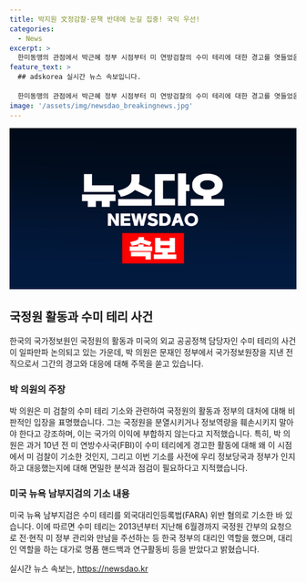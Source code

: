 ```yaml
---
title: 박지원 文정감찰·문책 반대에 눈길 집중! 국익 우선!
categories:
  - News
excerpt: >
  한미동맹의 관점에서 박근혜 정부 시점부터 미 연방검찰의 수미 테리에 대한 경고를 엿들었음에도 불구하고, 한국의 정보당국과 정부가 이를 어떻게 대응하고 있는지에 대해 박지원 더불어민주당 의원이 비판하고 나섰다. 이에 대하여 그는 국정원을 갈라치기하지 말라며 국가정보원의 활동을 훼손시키지 말아야 한다는 입장을 강조했다. 한편, 미국 검찰은 수미 테리를 외국대리인등록법 위반 혐의로 기소한 바 있으며, 그녀가 한국 정부 대리인 역할을 맡음에 따라 보상을 받았다고 밝혔다.
feature_text: >
  ## adskorea 실시간 뉴스 속보입니다.

  한미동맹의 관점에서 박근혜 정부 시점부터 미 연방검찰의 수미 테리에 대한 경고를 엿들었음에도 불구하고, 한국의 정보당국과 정부가 이를 어떻게 대응하고 있는지에 대해 박지원 더불어민주당 의원이 비판하고 나섰다. 이에 대하여 그는 국정원을 갈라치기하지 말라며 국가정보원의 활동을 훼손시키지 말아야 한다는 입장을 강조했다. 한편, 미국 검찰은 수미 테리를 외국대리인등록법 위반 혐의로 기소한 바 있으며, 그녀가 한국 정부 대리인 역할을 맡음에 따라 보상을 받았다고 밝혔다.
image: '/assets/img/newsdao_breakingnews.jpg'
---
```


<p><img src="/assets/img/newsdao_breakingnews.jpg" alt="adskorea 속보" /></p>

<h2 data-ke-size="size26">국정원 활동과 수미 테리 사건</h2>

<p data-ke-size="size16">한국의 국가정보원인 국정원의 활동과 미국의 외교 공공정책 담당자인 수미 테리의 사건이 일파만파 논의되고 있는 가운데, 박 의원은 문재인 정부에서 국가정보원장을 지낸 전직으로서 그간의 경고와 대응에 대해 주목을 쏟고 있습니다.</p>

<h3>박 의원의 주장</h3>

<p data-ke-size="size16">박 의원은 미 검찰의 수미 테리 기소와 관련하여 국정원의 활동과 정부의 대처에 대해 비판적인 입장을 표명했습니다. 그는 국정원을 분열시키거나 정보역량을 훼손시키지 말아야 한다고 강조하며, 이는 국가의 이익에 부합하지 않는다고 지적했습니다. 특히, 박 의원은 과거 10년 전 미 연방수사국(FBI)이 수미 테리에게 경고한 활동에 대해 왜 이 시점에서 미 검찰이 기소한 것인지, 그리고 이번 기소를 사전에 우리 정보당국과 정부가 인지하고 대응했는지에 대해 면밀한 분석과 점검이 필요하다고 지적했습니다.</p>

<h3>미국 뉴욕 남부지검의 기소 내용</h3>

<p data-ke-size="size16">미국 뉴욕 남부지검은 수미 테리를 외국대리인등록법(FARA) 위반 혐의로 기소한 바 있습니다. 이에 따르면 수미 테리는 2013년부터 지난해 6월경까지 국정원 간부의 요청으로 전·현직 미 정부 관리와 만남을 주선하는 등 한국 정부의 대리인 역할을 했으며, 대리인 역할을 하는 대가로 명품 핸드백과 연구활동비 등을 받았다고 밝혔습니다.</p>
실시간 뉴스 속보는, <a href="https://newsdao.kr" rel="dofollow">https://newsdao.kr</a>


